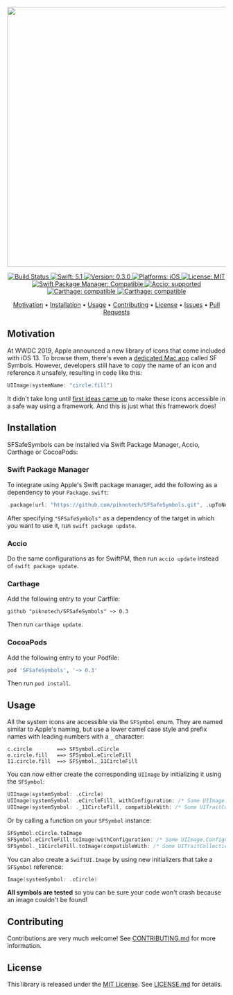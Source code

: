<p align="center">
    <img src="https://raw.githubusercontent.com/piknotech/SFSafeSymbols/stable/Logo.png" width=600>
</p>

<p align="center">
	<a href="https://app.bitrise.io/app/f9e56287b4a18852#/builds">
		<img src="https://app.bitrise.io/app/f9e56287b4a18852/status.svg?token=PwV0AjHnLm32ht_GGzff3w&branch=stable" alt="Build Status">
	</a>
    <a href="#">
        <img src="https://img.shields.io/badge/swift-5.1-FFAC45.svg" alt="Swift: 5.1">
    </a>
    <a href="https://github.com/piknotech/SFSafeSymbols/releases">
        <img src="https://img.shields.io/badge/version-0.3.0-blue.svg"
        alt="Version: 0.3.0">
    </a>
    <a href="#">
    <img src="https://img.shields.io/badge/Platforms-iOS-FF69B4.svg"
        alt="Platforms: iOS">
    </a>
    <a href="https://github.com/piknotech/SFSafeSymbols/blob/stable/LICENSE.md">
        <img src="https://img.shields.io/badge/license-MIT-lightgrey.svg" alt="License: MIT">
    </a>
    <br />
    <a href="https://github.com/apple/swift-package-manager">
        <img src="https://img.shields.io/badge/SwiftPM-compatible-brightgreen.svg" alt="Swift Package Manager: Compatible">
    </a>
    <a href="https://github.com/JamitLabs/Accio">
        <img src="https://img.shields.io/badge/Accio-supported-0A7CF5.svg?style=flat" alt="Accio: supported">
    </a>
    <a href="https://github.com/Carthage/Carthage">
        <img src="https://img.shields.io/badge/Carthage-compatible-4BC51D.svg?style=flat" alt="Carthage: compatible">
    </a>
    <a href="https://cocoapods.org/pods/SFSafeSymbols">
        <img src="https://img.shields.io/badge/CocoaPods-compatible-4BC51D.svg?style=flat" alt="Carthage: compatible">
    </a>
</p>

<p align="center">
    <a href="#motivation">Motivation</a>
  • <a href="#installation">Installation</a>
  • <a href="#usage">Usage</a>
  • <a href="#contributing">Contributing</a>
  • <a href="#license">License</a>
  • <a href="https://github.com/piknotech/SFSafeSymbols/issues">Issues</a>
  • <a href="https://github.com/piknotech/SFSafeSymbols/pulls">Pull Requests</a>
</p>

## Motivation

At WWDC 2019, Apple announced a new library of icons that come included with iOS 13. To browse them, there's even a [dedicated Mac app](https://developer.apple.com/design/human-interface-guidelines/sf-symbols/overview/) called SF Symbols. However, developers still have to copy the name of an icon and reference it unsafely, resulting in code like this:

```swift
UIImage(systemName: "circle.fill")
```

It didn't take long until [first ideas came up](https://twitter.com/simjp/status/1135642837322588161?s=12) to make these icons accessible in a safe way using a framework. And this is just what this framework does!

## Installation

SFSafeSymbols can be installed via Swift Package Manager, Accio, Carthage or CocoaPods:

### Swift Package Manager

To integrate using Apple's Swift package manager, add the following as a dependency to your `Package.swift`:

```swift
.package(url: "https://github.com/piknotech/SFSafeSymbols.git", .upToNextMajor(from: "0.3"))
```

After specifying `"SFSafeSymbols"` as a dependency of the target in which you want to use it, run `swift package update`.

### Accio

Do the same configurations as for SwiftPM, then run `accio update` instead of `swift package update`.

### Carthage

Add the following entry to your Cartfile:

```
github "piknotech/SFSafeSymbols" ~> 0.3
```

Then run `carthage update`.

### CocoaPods

Add the following entry to your Podfile:

```rb
pod 'SFSafeSymbols', '~> 0.3'
```

Then run `pod install`.

## Usage

All the system icons are accessible via the `SFSymbol` enum. They are named similar to Apple's naming, but use a lower camel case style and prefix names with leading numbers with a `_` character:

```
c.circle        ==> SFSymbol.cCircle
e.circle.fill   ==> SFSymbol.eCircleFill
11.circle.fill  ==> SFSymbol._11CircleFill
```

You can now either create the corresponding `UIImage` by initializing it using the `SFSymbol`:

```swift
UIImage(systemSymbol: .cCircle)
UIImage(systemSymbol: .eCircleFill, withConfiguration: /* Some UIImage.Configuration */)
UIImage(systemSymbol: ._11CircleFill, compatibleWith: /* Some UITraitCollection */)
```

Or by calling a function on your `SFSymbol` instance:

```swift
SFSymbol.cCircle.toImage
SFSymbol.eCircleFill.toImage(withConfiguration: /* Some UIImage.Configuration */)
SFSymbol._11CircleFill.toImage(compatibleWith: /* Some UITraitCollection */)
```

You can also create a `SwiftUI.Image` by using new initializers that take a `SFSymbol` reference:

```swift
Image(systemSymbol: .cCircle)
```

**All symbols are tested** so you can be sure your code won't crash because an image couldn't be found!

## Contributing

Contributions are very much welcome! See [CONTRIBUTING.md](https://github.com/piknotech/SFSafeSymbols/blob/stable/CONTRIBUTING.md) for more information.

## License
This library is released under the [MIT License](http://opensource.org/licenses/MIT). See [LICENSE.md](https://github.com/piknotech/SFSafeSymbols/blob/stable/LICENSE.md) for details.
